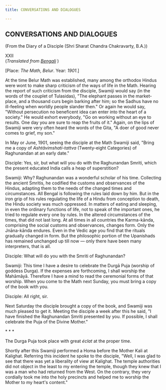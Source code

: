 ```yaml
---
title: CONVERSATIONS AND DIALOGUES

---
```





  

## CONVERSATIONS AND DIALOGUES

(From the Diary of a Disciple (Shri Sharat Chandra Chakravarty, B.A.))

XXII  
(*Translated from [Bengali](swami_shishya_39e7_22.pdf)* )

\[Place: *The Math, Belur*. Year: *1901*.\]

At the time Belur Math was established, many among the orthodox Hindus
were wont to make sharp criticism of the ways of life in the Math.
Hearing the report of such criticism from the disciple, Swamiji would
say (in the words of the couplet of Tulasidas), "The elephant passes in
the market-place, and a thousand curs begin barking after him; so the
Sadhus have no ill-feeling when worldly people slander then." Or again
he would say, "Without persecution no beneficent idea can enter into the
heart of a society." He would exhort everybody, "Go on working without
an eye to results. One day you are sure to reap the fruits of it."
Again, on the lips of Swamiji were very often heard the words of the
Gita, "A doer of good never comes to grief, my son."

In May or June, 1901, seeing the disciple at the Math Swamiji said,
"Bring me a copy of *Ashtāvimshati-tattva* (Twenty-eight Categories) of
Raghunandan at an early date."

Disciple: Yes, sir, but what will you do with the Raghunandan Smriti,
which the present educated India calls a heap of superstition?

Swamiji: Why? Raghunandan was a wonderful scholar of his time.
Collecting the ancient Smritis, he codified the customs and observances
of the Hindus, adapting them to the needs of the changed times and
circumstances. All Bengal is following the rules laid down by him. But
in the iron grip of his rules regulating the life of a Hindu from
conception to death, the Hindu society was much oppressed. In matters of
eating and sleeping, in even the ordinary functions of life, not to
speak of the important ones, he tried to regulate every one by rules. In
the altered circumstances of the times, that did not last long. At all
times in all countries the Karma-kānda, comprising the social customs
and observances, changes form. Only the Jnāna-kānda endures. Even in the
Vedic age you find that the rituals gradually changed in form. But the
philosophic portion of the Upanishads has remained unchanged up till now
— only there have been many interpreters, that is all.

Disciple: What will do you with the Smriti of Raghunandan?

Swamiji: This time I have a desire to celebrate the Durgā Puja (worship
of goddess Durga). If the expenses are forthcoming, I shall worship the
Mahāmāyā. Therefore I have a mind to read the ceremonial forms of that
worship. When you come to the Math next Sunday, you must bring a copy of
the book with you.

Disciple: All right, sir.

Next Saturday the disciple brought a copy of the book, and Swamiji was
much pleased to get it. Meeting the disciple a week after this he said,
"I have finished the Raghunandan Smriti presented by you. If possible, I
shall celebrate the Puja of the Divine Mother."

\*            \*            \*

The Durga Puja took place with great *éclat* at the proper time.

Shortly after this Swamiji performed a Homa before the Mother Kali at
Kalighat. Referring this incident he spoke to the disciple, "Well, I was
glad to see that there was yet a liberality of view at Kalighat. The
temple authorities did not object in the least to my entering the
temple, though they knew that I was a man who had returned from the
West. On the contrary, they very cordially took me into the holy
precincts and helped me to worship the Mother to my heart's content."


